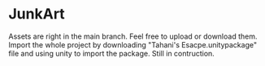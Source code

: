 # JunkArt
Assets are right in the main branch. Feel free to upload or download them.
Import the whole project by downloading "Tahani's Esacpe.unitypackage" file and using unity to import the package.
Still in contruction.
